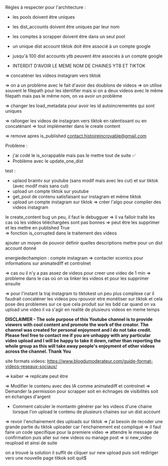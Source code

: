 Règles à respecter pour l'architecture :

- les pools doivent être uniques

- les dist_accounts doivent être uniques par leur nom

- les comptes à scrapper doivent être dans un seul pool

- un unique dist account tiktok doit être associé à un compte google

- jusqu'à 100 dist accounts ytb peuvent être associés à un compte google

- INTERDIT D'AVOIR LE MEME NOM DE CHAINES YTB ET TIKTOK



=> concaténer les videos instagram vers tiktok



=> on a un problème avec le fait d'avoir des doublons de videos => on utilise souvent le filepath pour les identifier
mais si on a deux videos avec le même filepath mais pas le même nom, on va avoir un problème

=> changer les load_metadata pour avoir les id autoincrementés qui sont uniques

=> rallonger les videos de instagram vers tiktok en ralentissant ou en concaténant
=> tout implémenter dans le create content

=> remove apres is_published
contact.histoireincroyable@gmail.com


Problème :
- j'ai codé le is_scrappable mais pas le mettre tout de suite ✅
- Problème avec le update_one_dist 


test : 
- uplaod braintv sur youtube (sans modif mais avec les cut) et sur tiktok (avec modif mais sans cut)
- upload un compte tiktok sur youtube
- get_pool de contenu satisfaisant sur instagram et même tiktok 
- upload un compte instagram sur tiktok => créer l'algo pour compiler des videos instagram


le create_content bug un peu, il faut le debugguer
=> il va falloir traîté les cas où les vidéos téléchargées sont pas bonnes => peut être les supprimer et les mettre en published True   
=> fonction is_corrupted dans le traitement des videos

ajouter un moyen de pouvoir définir quelles descriptions mettre pour un dist account donné

energiedechampion : compte instagram
=> contacter xcomics pour informations sur animatediff et controlnet


=> cas ou il n'y a pas assez de videos pour creer une video de 1 min
=> probleme dans le cas où on va linker les videos et pour les supprimer ensuite


=> pour l'instant la traj instagram to tiktokest un peu plus complexe car il faudrait concaténer les videos pou rpouvoir etre monétiser sur tiktok et cela pose des problemes sur ce que cela produit sur les bdd car quand on va upload une video il va s'agir en realité de plusieurs videos en meme temps

**DISCLAIMER - The sole purpose of this Youtube channel is to provide viewers with cool content and promote the work of the creator. The channel was created for personal enjoyment and I do not take credit. Please feel free to contact me if you are unhappy with any particular video upload and I will be happy to take it down, rather than reporting the whole group as this will take away people's enjoyment of other videos across the channel. Thank You**

site formats videos: https://www.blogdumoderateur.com/guide-format-videos-reseaux-sociaux/

=> kaiber
=> replicate peut être




=> Modifier le contenu avec des IA comme animatediff et controlnet
=> Demander la permission pour scrapper soit en échnages de visibilités soit en échanges d'argent
- Comment calculer le montantn générer par les videos d'une chaine lorsque l'on upload le contenu de plusieurs chaines sur un dist account


=> revoir l'enchainement des uploads sur tiktok
   => j'ai besoin de recoder une grande partie du tiktok uploader car l'enchainement est compliqué
   => il faut faire un code specifique pour la premiere video
   => attendre le message de confirmation puis aller sur new videos ou manage post
   => si new_video reupload et ainsi de suite


on a trouvé la solution il suffit de cliquer sur new upload puis soit rediriger vers une nouvelle page titkok soit quit$